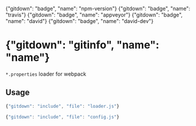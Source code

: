 {"gitdown": "badge", "name": "npm-version"}
{"gitdown": "badge", "name": "travis"}
{"gitdown": "badge", "name": "appveyor"}
{"gitdown": "badge", "name": "david"}
{"gitdown": "badge", "name": "david-dev"}

# {"gitdown": "gitinfo", "name": "name"}

`*.properties` loader for webpack

## Usage

```javascript
{"gitdown": "include", "file": "loader.js"}
```

```javascript
{"gitdown": "include", "file": "config.js"}
```
